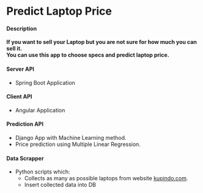 # Predict Laptop Price

<h4> Description </h4>

<b> If you want to sell your Laptop but you are not sure for how much you can sell it. </b> <br>
<b> You can use this app to choose specs and predict laptop price. </b>


<h4> Server API </h4>

- Spring Boot Application

<h4> Client API </h4>

- Angular Application

<h4> Prediction API </h4>

- Django App with Machine Learning method.
- Price prediction using Multiple Linear Regression.

<h4> Data Scrapper </h4>

- Python scripts which:
    - Collects as many as possible laptops from website <a href="https://www.kupindo.com/" target="_blank"> kupindo.com</a>.
    - Insert collected data into DB
